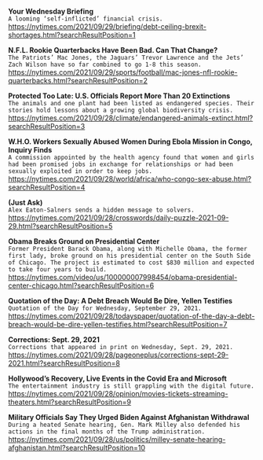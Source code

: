**Your Wednesday Briefing**\
`A looming ‘self-inflicted’ financial crisis.`\
https://nytimes.com/2021/09/29/briefing/debt-ceiling-brexit-shortages.html?searchResultPosition=1

**N.F.L. Rookie Quarterbacks Have Been Bad. Can That Change?**\
`The Patriots’ Mac Jones, the Jaguars’ Trevor Lawrence and the Jets’ Zach Wilson have so far combined to go 1-8 this season.`\
https://nytimes.com/2021/09/29/sports/football/mac-jones-nfl-rookie-quarterbacks.html?searchResultPosition=2

**Protected Too Late: U.S. Officials Report More Than 20 Extinctions**\
`The animals and one plant had been listed as endangered species. Their stories hold lessons about a growing global biodiversity crisis.`\
https://nytimes.com/2021/09/28/climate/endangered-animals-extinct.html?searchResultPosition=3

**W.H.O. Workers Sexually Abused Women During Ebola Mission in Congo, Inquiry Finds**\
`A commission appointed by the health agency found that women and girls had been promised jobs in exchange for relationships or had been sexually exploited in order to keep jobs.`\
https://nytimes.com/2021/09/28/world/africa/who-congo-sex-abuse.html?searchResultPosition=4

**(Just Ask)**\
`Alex Eaton-Salners sends a hidden message to solvers.`\
https://nytimes.com/2021/09/28/crosswords/daily-puzzle-2021-09-29.html?searchResultPosition=5

**Obama Breaks Ground on Presidential Center**\
`Former President Barack Obama, along with Michelle Obama, the former first lady, broke ground on his presidential center on the South Side of Chicago. The project is estimated to cost $830 million and expected to take four years to build.`\
https://nytimes.com/video/us/100000007998454/obama-presidential-center-chicago.html?searchResultPosition=6

**Quotation of the Day: A Debt Breach Would Be Dire, Yellen Testifies**\
`Quotation of the Day for Wednesday, September 29, 2021.`\
https://nytimes.com/2021/09/28/todayspaper/quotation-of-the-day-a-debt-breach-would-be-dire-yellen-testifies.html?searchResultPosition=7

**Corrections: Sept. 29, 2021**\
`Corrections that appeared in print on Wednesday, Sept. 29, 2021.`\
https://nytimes.com/2021/09/28/pageoneplus/corrections-sept-29-2021.html?searchResultPosition=8

**Hollywood’s Recovery, Live Events in the Covid Era and Microsoft**\
`The entertainment industry is still grappling with the digital future.`\
https://nytimes.com/2021/09/28/opinion/movies-tickets-streaming-theaters.html?searchResultPosition=9

**Military Officials Say They Urged Biden Against Afghanistan Withdrawal**\
`During a heated Senate hearing, Gen. Mark Milley also defended his actions in the final months of the Trump administration.`\
https://nytimes.com/2021/09/28/us/politics/milley-senate-hearing-afghanistan.html?searchResultPosition=10

